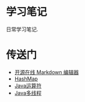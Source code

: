 # 学习笔记
日常学习笔记.

# 传送门

- [开源在线 Markdown 编辑器](https://pandao.github.io/editor.md/)
- [HashMap](https://github.com/ycyx28/study/blob/master/note/HashMap.md)
- [Java运算符](https://github.com/ycyx28/study/blob/master/note/BinaryCalculate.md)
- [Java多线程](https://github.com/ycyx28/study/blob/master/note/JavaThread.md)


